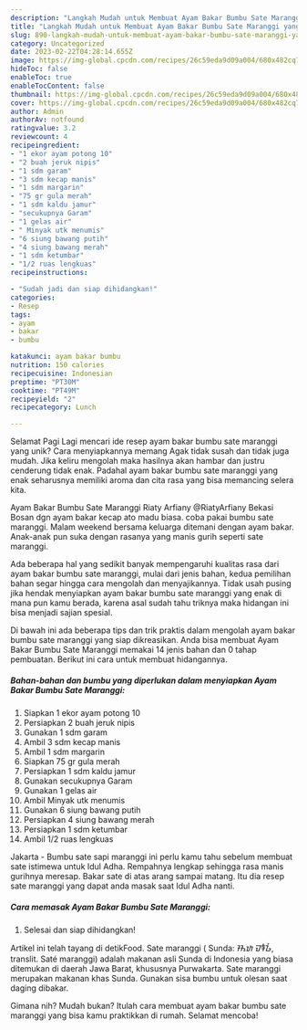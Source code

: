 ```yaml
---
description: "Langkah Mudah untuk Membuat Ayam Bakar Bumbu Sate Maranggi yang Lezat Sekali, Sempurna"
title: "Langkah Mudah untuk Membuat Ayam Bakar Bumbu Sate Maranggi yang Lezat Sekali, Sempurna"
slug: 890-langkah-mudah-untuk-membuat-ayam-bakar-bumbu-sate-maranggi-yang-lezat-sekali-sempurna
category: Uncategorized
date: 2023-02-22T04:28:14.655Z
image: https://img-global.cpcdn.com/recipes/26c59eda9d09a004/680x482cq70/ayam-bakar-bumbu-sate-maranggi-foto-resep-utama.jpg
hideToc: false
enableToc: true
enableTocContent: false
thumbnail: https://img-global.cpcdn.com/recipes/26c59eda9d09a004/680x482cq70/ayam-bakar-bumbu-sate-maranggi-foto-resep-utama.jpg
cover: https://img-global.cpcdn.com/recipes/26c59eda9d09a004/680x482cq70/ayam-bakar-bumbu-sate-maranggi-foto-resep-utama.jpg
author: Admin
authorAv: notfound
ratingvalue: 3.2
reviewcount: 4
recipeingredient:
- "1 ekor ayam potong 10"
- "2 buah jeruk nipis"
- "1 sdm garam"
- "3 sdm kecap manis"
- "1 sdm margarin"
- "75 gr gula merah"
- "1 sdm kaldu jamur"
- "secukupnya Garam"
- "1 gelas air"
- " Minyak utk menumis"
- "6 siung bawang putih"
- "4 siung bawang merah"
- "1 sdm ketumbar"
- "1/2 ruas lengkuas"
recipeinstructions:

- "Sudah jadi dan siap dihidangkan!"
categories:
- Resep
tags:
- ayam
- bakar
- bumbu

katakunci: ayam bakar bumbu 
nutrition: 150 calories
recipecuisine: Indonesian
preptime: "PT30M"
cooktime: "PT49M"
recipeyield: "2"
recipecategory: Lunch

---
```



Selamat Pagi Lagi mencari ide resep ayam bakar bumbu sate maranggi yang unik? Cara menyiapkannya memang Agak tidak susah dan tidak juga mudah. Jika keliru mengolah maka hasilnya akan hambar dan justru cenderung tidak enak. Padahal ayam bakar bumbu sate maranggi yang enak seharusnya memiliki aroma dan cita rasa yang bisa memancing selera kita.


Ayam Bakar Bumbu Sate Maranggi Riaty Arfiany @RiatyArfiany Bekasi Bosan dgn ayam bakar kecap ato madu biasa. coba pakai bumbu sate maranggi. Malam weekend bersama keluarga ditemani dengan ayam bakar. Anak-anak pun suka dengan rasanya yang manis gurih seperti sate maranggi.

Ada beberapa hal yang sedikit banyak mempengaruhi kualitas rasa dari ayam bakar bumbu sate maranggi, mulai dari jenis bahan, kedua pemilihan bahan segar hingga cara mengolah dan menyajikannya. Tidak usah pusing jika hendak menyiapkan ayam bakar bumbu sate maranggi yang enak di mana pun kamu berada, karena asal sudah tahu triknya maka hidangan ini bisa menjadi sajian spesial.


Di bawah ini ada beberapa tips dan trik praktis dalam mengolah ayam bakar bumbu sate maranggi yang siap dikreasikan. Anda bisa membuat Ayam Bakar Bumbu Sate Maranggi memakai 14 jenis bahan dan 0 tahap pembuatan. Berikut ini cara untuk membuat hidangannya.

<!--inarticleads1-->

##### Bahan-bahan dan bumbu yang diperlukan dalam menyiapkan Ayam Bakar Bumbu Sate Maranggi:

1. Siapkan 1 ekor ayam potong 10
1. Persiapkan 2 buah jeruk nipis
1. Gunakan 1 sdm garam
1. Ambil 3 sdm kecap manis
1. Ambil 1 sdm margarin
1. Siapkan 75 gr gula merah
1. Persiapkan 1 sdm kaldu jamur
1. Gunakan secukupnya Garam
1. Gunakan 1 gelas air
1. Ambil  Minyak utk menumis
1. Gunakan 6 siung bawang putih
1. Persiapkan 4 siung bawang merah
1. Persiapkan 1 sdm ketumbar
1. Ambil 1/2 ruas lengkuas


Jakarta - Bumbu sate sapi maranggi ini perlu kamu tahu sebelum membuat sate istimewa untuk Idul Adha. Rempahnya lengkap sehingga rasa manis gurihnya meresap. Bakar sate di atas arang sampai matang. Itu dia resep sate maranggi yang dapat anda masak saat Idul Adha nanti. 

<!--inarticleads2-->

##### Cara memasak Ayam Bakar Bumbu Sate Maranggi:


1. Selesai dan siap dihidangkan!

Artikel ini telah tayang di detikFood. Sate maranggi ( Sunda: ᮞᮒᮦ ᮙᮛᮀᮌᮤ, translit. Saté maranggi) adalah makanan asli Sunda di Indonesia yang biasa ditemukan di daerah Jawa Barat, khususnya Purwakarta. Sate maranggi merupakan makanan khas Sunda. Gunakan sisa bumbu untuk olesan saat daging dibakar. 

Gimana nih? Mudah bukan? Itulah cara membuat ayam bakar bumbu sate maranggi yang bisa kamu praktikkan di rumah. Selamat mencoba!
